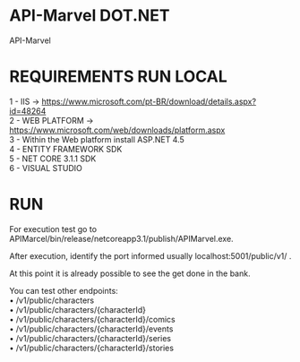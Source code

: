 # API-Marvel DOT.NET
 API-Marvel

# REQUIREMENTS RUN LOCAL
1 - IIS -> https://www.microsoft.com/pt-BR/download/details.aspx?id=48264 </br>
2 - WEB PLATFORM -> https://www.microsoft.com/web/downloads/platform.aspx </br>
3 - Within the Web platform install ASP.NET 4.5 </br>
4 - ENTITY FRAMEWORK SDK </br>
5 - NET CORE 3.1.1 SDK </br>
6 - VISUAL STUDIO 

# RUN
For execution test go to APIMarcel/bin/release/netcoreapp3.1/publish/APIMarvel.exe.

After execution, identify the port informed usually localhost:5001/public/v1/ .

At this point it is already possible to see the get done in the bank.

You can test other endpoints: </br>
• /v1/public/characters </br>
• /v1/public/characters/{characterId} </br>
• /v1/public/characters/{characterId}/comics </br>
• /v1/public/characters/{characterId}/events </br>
• /v1/public/characters/{characterId}/series </br>
• /v1/public/characters/{characterId}/stories  
